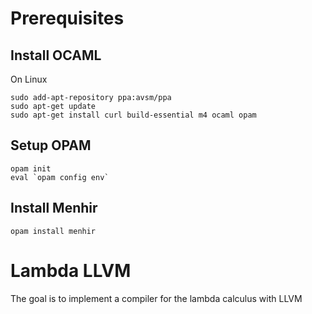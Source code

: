 # Prerequisites

## Install OCAML

On Linux

```
sudo add-apt-repository ppa:avsm/ppa
sudo apt-get update
sudo apt-get install curl build-essential m4 ocaml opam
```

## Setup OPAM

```
opam init
eval `opam config env`
```

## Install Menhir

```
opam install menhir
```

# Lambda LLVM

The goal is to implement a compiler for the lambda calculus with LLVM
